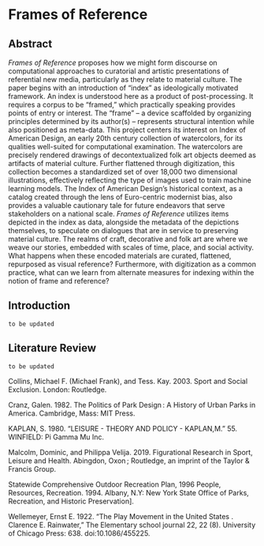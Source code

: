 # Frames of Reference

## Abstract
_Frames of Reference_ proposes how we might form discourse on computational approaches to curatorial and artistic presentations of referential new media, particularly as they relate to material culture. The paper begins with an introduction of “index” as ideologically motivated framework. An index is understood here as a product of post-processing. It requires a corpus to be “framed,” which practically speaking provides points of entry or interest. The “frame” – a device scaffolded by organizing principles determined by its author(s) – represents structural intention while also positioned as meta-data. This project centers its interest on Index of American Design, an early 20th century collection of watercolors, for its qualities well-suited for computational examination. The watercolors are precisely rendered drawings of decontextualized folk art objects deemed as artifacts of material culture. Further flattened through digitization, this collection becomes a standardized set of over 18,000 two dimensional illustrations, effectively reflecting the type of images used to train machine learning models. The Index of American Design’s historical context, as a catalog created through the lens of Euro-centric modernist bias, also provides a valuable cautionary tale for future endeavors that serve stakeholders on a national scale. _Frames of Reference_ utilizes items depicted in the index as data, alongside the metadata of the depictions themselves, to speculate on dialogues that are in service to preserving material culture. The realms of craft, decorative and folk art are where we weave our stories, embedded with scales of time, place, and social activity. What happens when these encoded materials are curated, flattened, repurposed as visual reference? Furthermore, with digitization as a common practice, what can we learn from alternate measures for indexing within the notion of frame and reference?

## Introduction
`to be updated`


## Literature Review
`to be updated`
<p>Collins, Michael F. (Michael Frank), and Tess. Kay. 2003. Sport and Social Exclusion. London: Routledge.</p>
<p>Cranz, Galen. 1982. The Politics of Park Design : A History of Urban Parks in America. Cambridge, Mass: MIT Press.</p>
<p>KAPLAN, S. 1980. “LEISURE - THEORY AND POLICY - KAPLAN,M.” 55. WINFIELD: Pi Gamma Mu Inc.</p>
<p>Malcolm, Dominic, and Philippa Velija. 2019. Figurational Research in Sport, Leisure and Health. Abingdon, Oxon ; Routledge, an imprint of the Taylor & Francis Group.</p>
<p>Statewide Comprehensive Outdoor Recreation Plan, 1996 People, Resources, Recreation. 1994. Albany, N.Y: New York State Office of Parks, Recreation, and Historic Preservation].</p>
<p>Wellemeyer, Ernst E. 1922. “The Play Movement in the United States . Clarence E. Rainwater,” The Elementary school journal 22, 22 (8). University of Chicago Press: 638. doi:10.1086/455225.</p>

